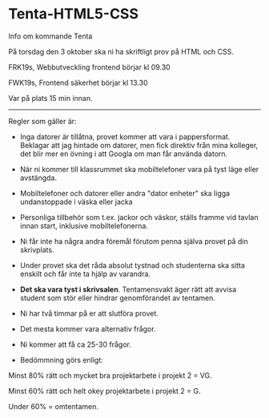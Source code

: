 # Tenta-HTML5-CSS
Info om kommande Tenta

På torsdag den 3 oktober ska ni ha skriftligt prov på HTML och CSS.

FRK19s, Webbutveckling frontend börjar kl 09.30  

FWK19s, Frontend säkerhet börjar kl 13.30 

Var på plats 15 min innan.


------------------------------------------------------------


Regler som gäller är:

- Inga datorer är tillåtna, provet kommer att vara i pappersformat. 
  Beklagar att jag hintade om datorer, men fick direktiv från mina kolleger, det blir mer en övning i att Googla om man får använda         datorn.

- När ni kommer till klassrummet ska mobiltelefoner vara på tyst läge eller avstängda.

- Mobiltelefoner och datorer eller andra "dator enheter" ska ligga undanstoppade i väska eller jacka 

- Personliga tillbehör som t.ex. jackor och väskor, ställs framme vid tavlan innan start, inklusive mobiltelefonerna.

- Ni får inte ha några andra föremål förutom penna själva provet på din skrivplats.

- Under provet ska det råda absolut tystnad och studenterna ska sitta enskilt och får inte ta hjälp av varandra.

- <b>Det ska vara tyst i skrivsalen</b>. Tentamensvakt äger rätt att avvisa student som stör eller hindrar genomförandet av tentamen.

- Ni har två timmar på er att slutföra provet. 



 





- Det mesta kommer vara alternativ frågor. 

- Ni kommer att få ca 25-30 frågor.

- Bedömmning görs enligt: 

Minst 80% rätt och mycket bra projektarbete i projekt 2 = VG.

Minst 60% rätt och helt okey projektarbete i projekt 2 = G.

Under 60% = omtentamen.




